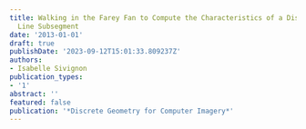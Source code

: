 ```yaml
---
title: Walking in the Farey Fan to Compute the Characteristics of a Discrete Straight
  Line Subsegment
date: '2013-01-01'
draft: true
publishDate: '2023-09-12T15:01:33.809237Z'
authors:
- Isabelle Sivignon
publication_types:
- '1'
abstract: ''
featured: false
publication: '*Discrete Geometry for Computer Imagery*'
---
```


